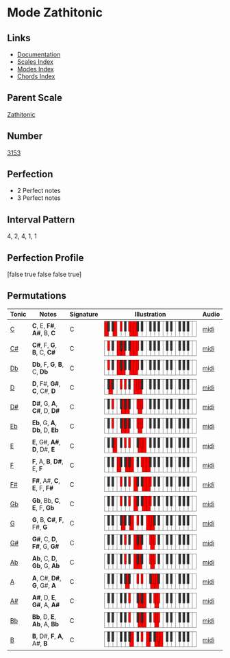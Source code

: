 # Mode Zathitonic

## Links

- [Documentation](index.md)
- [Scales Index](Scales.md)
- [Modes Index](Modes.md)
- [Chords Index](Chords.md)

## Parent Scale

[Zathitonic](ScaleZathitonic.md)

## Number

[3153](https://ianring.com/musictheory/scales/3153)

## Perfection

- 2 Perfect notes
- 3 Perfect notes

## Interval Pattern

4, 2, 4, 1, 1

## Perfection Profile

[false true false false true]

## Permutations

| Tonic | Notes | Signature | Illustration | Audio |
|-------|-------|-----------|--------------|-------|
| [C](ModeCNaturalZathitonic.md) | **C**, E, **F#**, **A#**, B, **C** | C | ![CNaturalZathitonic](ModeCNaturalZathitonic.png) | [midi](https://github.com/edipermadi/music/blob/main/docs/ModeCNaturalZathitonic.mid?raw=true) |
| [C#](ModeCSharpZathitonic.md) | **C#**, F, **G**, **B**, C, **C#** | C | ![CSharpZathitonic](ModeCSharpZathitonic.png) | [midi](https://github.com/edipermadi/music/blob/main/docs/ModeCSharpZathitonic.mid?raw=true) |
| [Db](ModeDFlatZathitonic.md) | **Db**, F, **G**, **B**, C, **Db** | C | ![DFlatZathitonic](ModeDFlatZathitonic.png) | [midi](https://github.com/edipermadi/music/blob/main/docs/ModeDFlatZathitonic.mid?raw=true) |
| [D](ModeDNaturalZathitonic.md) | **D**, F#, **G#**, **C**, C#, **D** | C | ![DNaturalZathitonic](ModeDNaturalZathitonic.png) | [midi](https://github.com/edipermadi/music/blob/main/docs/ModeDNaturalZathitonic.mid?raw=true) |
| [D#](ModeDSharpZathitonic.md) | **D#**, G, **A**, **C#**, D, **D#** | C | ![DSharpZathitonic](ModeDSharpZathitonic.png) | [midi](https://github.com/edipermadi/music/blob/main/docs/ModeDSharpZathitonic.mid?raw=true) |
| [Eb](ModeEFlatZathitonic.md) | **Eb**, G, **A**, **Db**, D, **Eb** | C | ![EFlatZathitonic](ModeEFlatZathitonic.png) | [midi](https://github.com/edipermadi/music/blob/main/docs/ModeEFlatZathitonic.mid?raw=true) |
| [E](ModeENaturalZathitonic.md) | **E**, G#, **A#**, **D**, D#, **E** | C | ![ENaturalZathitonic](ModeENaturalZathitonic.png) | [midi](https://github.com/edipermadi/music/blob/main/docs/ModeENaturalZathitonic.mid?raw=true) |
| [F](ModeFNaturalZathitonic.md) | **F**, A, **B**, **D#**, E, **F** | C | ![FNaturalZathitonic](ModeFNaturalZathitonic.png) | [midi](https://github.com/edipermadi/music/blob/main/docs/ModeFNaturalZathitonic.mid?raw=true) |
| [F#](ModeFSharpZathitonic.md) | **F#**, A#, **C**, **E**, F, **F#** | C | ![FSharpZathitonic](ModeFSharpZathitonic.png) | [midi](https://github.com/edipermadi/music/blob/main/docs/ModeFSharpZathitonic.mid?raw=true) |
| [Gb](ModeGFlatZathitonic.md) | **Gb**, Bb, **C**, **E**, F, **Gb** | C | ![GFlatZathitonic](ModeGFlatZathitonic.png) | [midi](https://github.com/edipermadi/music/blob/main/docs/ModeGFlatZathitonic.mid?raw=true) |
| [G](ModeGNaturalZathitonic.md) | **G**, B, **C#**, **F**, F#, **G** | C | ![GNaturalZathitonic](ModeGNaturalZathitonic.png) | [midi](https://github.com/edipermadi/music/blob/main/docs/ModeGNaturalZathitonic.mid?raw=true) |
| [G#](ModeGSharpZathitonic.md) | **G#**, C, **D**, **F#**, G, **G#** | C | ![GSharpZathitonic](ModeGSharpZathitonic.png) | [midi](https://github.com/edipermadi/music/blob/main/docs/ModeGSharpZathitonic.mid?raw=true) |
| [Ab](ModeAFlatZathitonic.md) | **Ab**, C, **D**, **Gb**, G, **Ab** | C | ![AFlatZathitonic](ModeAFlatZathitonic.png) | [midi](https://github.com/edipermadi/music/blob/main/docs/ModeAFlatZathitonic.mid?raw=true) |
| [A](ModeANaturalZathitonic.md) | **A**, C#, **D#**, **G**, G#, **A** | C | ![ANaturalZathitonic](ModeANaturalZathitonic.png) | [midi](https://github.com/edipermadi/music/blob/main/docs/ModeANaturalZathitonic.mid?raw=true) |
| [A#](ModeASharpZathitonic.md) | **A#**, D, **E**, **G#**, A, **A#** | C | ![ASharpZathitonic](ModeASharpZathitonic.png) | [midi](https://github.com/edipermadi/music/blob/main/docs/ModeASharpZathitonic.mid?raw=true) |
| [Bb](ModeBFlatZathitonic.md) | **Bb**, D, **E**, **Ab**, A, **Bb** | C | ![BFlatZathitonic](ModeBFlatZathitonic.png) | [midi](https://github.com/edipermadi/music/blob/main/docs/ModeBFlatZathitonic.mid?raw=true) |
| [B](ModeBNaturalZathitonic.md) | **B**, D#, **F**, **A**, A#, **B** | C | ![BNaturalZathitonic](ModeBNaturalZathitonic.png) | [midi](https://github.com/edipermadi/music/blob/main/docs/ModeBNaturalZathitonic.mid?raw=true) |
